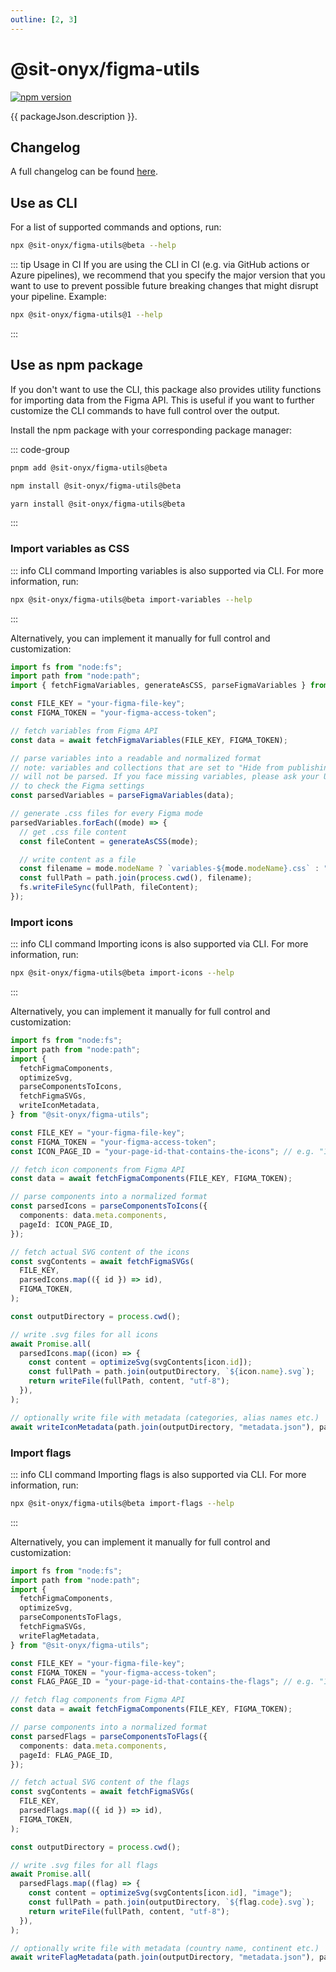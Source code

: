 ```yaml
---
outline: [2, 3]
---
```


<script lang="ts" setup>
import packageJson from "../../../../../packages/figma-utils/package.json";
</script>

# @sit-onyx/figma-utils

<div class="hide-external-link">

[![npm version](https://badge.fury.io/js/@sit-onyx%2Ffigma-utils.svg)](https://www.npmjs.com/package/@sit-onyx/figma-utils)

</div>

{{ packageJson.description }}.

## Changelog

A full changelog can be found [here](/development/packages/changelogs/figma-utils).

## Use as CLI <Badge text="recommended" />

For a list of supported commands and options, run:

```sh
npx @sit-onyx/figma-utils@beta --help
```

::: tip Usage in CI
If you are using the CLI in CI (e.g. via GitHub actions or Azure pipelines), we recommend that you specify the major version that you want to
use to prevent possible future breaking changes that might disrupt your pipeline. Example:

```sh
npx @sit-onyx/figma-utils@1 --help
```

:::

## Use as npm package

If you don't want to use the CLI, this package also provides utility functions for importing data from the Figma API.
This is useful if you want to further customize the CLI commands to have full control over the output.

Install the npm package with your corresponding package manager:

::: code-group

```sh [pnpm]
pnpm add @sit-onyx/figma-utils@beta
```

```sh [npm]
npm install @sit-onyx/figma-utils@beta
```

```sh [yarn]
yarn install @sit-onyx/figma-utils@beta
```

:::

### Import variables as CSS

::: info CLI command
Importing variables is also supported via CLI. For more information, run:

```sh
npx @sit-onyx/figma-utils@beta import-variables --help
```

:::

Alternatively, you can implement it manually for full control and customization:

```ts
import fs from "node:fs";
import path from "node:path";
import { fetchFigmaVariables, generateAsCSS, parseFigmaVariables } from "@sit-onyx/figma-utils";

const FILE_KEY = "your-figma-file-key";
const FIGMA_TOKEN = "your-figma-access-token";

// fetch variables from Figma API
const data = await fetchFigmaVariables(FILE_KEY, FIGMA_TOKEN);

// parse variables into a readable and normalized format
// note: variables and collections that are set to "Hide from publishing" in Figma
// will not be parsed. If you face missing variables, please ask your UX designer
// to check the Figma settings
const parsedVariables = parseFigmaVariables(data);

// generate .css files for every Figma mode
parsedVariables.forEach((mode) => {
  // get .css file content
  const fileContent = generateAsCSS(mode);

  // write content as a file
  const filename = mode.modeName ? `variables-${mode.modeName}.css` : "variables.css";
  const fullPath = path.join(process.cwd(), filename);
  fs.writeFileSync(fullPath, fileContent);
});
```

### Import icons

::: info CLI command
Importing icons is also supported via CLI. For more information, run:

```sh
npx @sit-onyx/figma-utils@beta import-icons --help
```

:::

Alternatively, you can implement it manually for full control and customization:

```ts
import fs from "node:fs";
import path from "node:path";
import {
  fetchFigmaComponents,
  optimizeSvg,
  parseComponentsToIcons,
  fetchFigmaSVGs,
  writeIconMetadata,
} from "@sit-onyx/figma-utils";

const FILE_KEY = "your-figma-file-key";
const FIGMA_TOKEN = "your-figma-access-token";
const ICON_PAGE_ID = "your-page-id-that-contains-the-icons"; // e.g. "1:345"

// fetch icon components from Figma API
const data = await fetchFigmaComponents(FILE_KEY, FIGMA_TOKEN);

// parse components into a normalized format
const parsedIcons = parseComponentsToIcons({
  components: data.meta.components,
  pageId: ICON_PAGE_ID,
});

// fetch actual SVG content of the icons
const svgContents = await fetchFigmaSVGs(
  FILE_KEY,
  parsedIcons.map(({ id }) => id),
  FIGMA_TOKEN,
);

const outputDirectory = process.cwd();

// write .svg files for all icons
await Promise.all(
  parsedIcons.map((icon) => {
    const content = optimizeSvg(svgContents[icon.id]);
    const fullPath = path.join(outputDirectory, `${icon.name}.svg`);
    return writeFile(fullPath, content, "utf-8");
  }),
);

// optionally write file with metadata (categories, alias names etc.)
await writeIconMetadata(path.join(outputDirectory, "metadata.json"), parsedIcons);
```

### Import flags

::: info CLI command
Importing flags is also supported via CLI. For more information, run:

```sh
npx @sit-onyx/figma-utils@beta import-flags --help
```

:::

Alternatively, you can implement it manually for full control and customization:

```ts
import fs from "node:fs";
import path from "node:path";
import {
  fetchFigmaComponents,
  optimizeSvg,
  parseComponentsToFlags,
  fetchFigmaSVGs,
  writeFlagMetadata,
} from "@sit-onyx/figma-utils";

const FILE_KEY = "your-figma-file-key";
const FIGMA_TOKEN = "your-figma-access-token";
const FLAG_PAGE_ID = "your-page-id-that-contains-the-flags"; // e.g. "1:345"

// fetch flag components from Figma API
const data = await fetchFigmaComponents(FILE_KEY, FIGMA_TOKEN);

// parse components into a normalized format
const parsedFlags = parseComponentsToFlags({
  components: data.meta.components,
  pageId: FLAG_PAGE_ID,
});

// fetch actual SVG content of the flags
const svgContents = await fetchFigmaSVGs(
  FILE_KEY,
  parsedFlags.map(({ id }) => id),
  FIGMA_TOKEN,
);

const outputDirectory = process.cwd();

// write .svg files for all flags
await Promise.all(
  parsedFlags.map((flag) => {
    const content = optimizeSvg(svgContents[icon.id], "image");
    const fullPath = path.join(outputDirectory, `${flag.code}.svg`);
    return writeFile(fullPath, content, "utf-8");
  }),
);

// optionally write file with metadata (country name, continent etc.)
await writeFlagMetadata(path.join(outputDirectory, "metadata.json"), parsedFlags);
```
